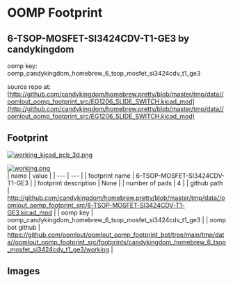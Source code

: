 # OOMP Footprint  
## 6-TSOP-MOSFET-SI3424CDV-T1-GE3  by candykingdom  
  
oomp key: oomp_candykingdom_homebrew_6_tsop_mosfet_si3424cdv_t1_ge3  
  
source repo at: [http://github.com/candykingdom/homebrew.pretty/blob/master/tmp/data//oomlout_oomp_footprint_src/‎EG1206‎_SLIDE_SWITCH.kicad_mod](http://github.com/candykingdom/homebrew.pretty/blob/master/tmp/data//oomlout_oomp_footprint_src/‎EG1206‎_SLIDE_SWITCH.kicad_mod)  
## Footprint  
  
[![working_kicad_pcb_3d.png](working_kicad_pcb_3d_600.png)](working_kicad_pcb_3d.png)  
  
[![working.png](working_600.png)](working.png)  
| name | value | 
| --- | --- | 
| footprint name | 6-TSOP-MOSFET-SI3424CDV-T1-GE3 | 
| footprint description | None | 
| number of pads | 4 | 
| github path | http://github.com/candykingdom/homebrew.pretty/blob/master/tmp/data//oomlout_oomp_footprint_src/6-TSOP-MOSFET-SI3424CDV-T1-GE3.kicad_mod | 
| oomp key | oomp_candykingdom_homebrew_6_tsop_mosfet_si3424cdv_t1_ge3 | 
| oomp bot github | https://github.com/oomlout/oomlout_oomp_footprint_bot/tree/main/tmp/data//oomlout_oomp_footprint_src/footprints/candykingdom_homebrew_6_tsop_mosfet_si3424cdv_t1_ge3/working | 
## Images  
